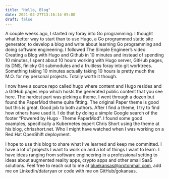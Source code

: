 ```yaml
---
title: "Hello, Blog"
date: 2021-04-27T13:16:14-05:00
draft: false
---
```


A couple weeks ago, I started my foray into Go programming. I thought what better way to start than to use Hugo, a Go programmed static site generator, to develop a blog and write about learning Go programming and doing software engineering. I followed The Simple Engineer’s video Creating a Blog with Hugo and Github in 10 minutes and instead of spending 10 minutes, I spent about 10 hours working with Hugo server, GitHub pages, its DNS, finicky Git submodules and a fruitless foray into git worktrees. Something taking 10 minutes actually taking 10 hours is pretty much the M.O. for my personal projects. Totally worth it though. 

I now have a source repo called hugo where content and Hugo resides and a GitHub pages repo which hosts the generated public content that you see here. The hardest part was picking a theme. I went through a dozen but found the PaperMod theme quite fitting. The original Paper theme is good but this is great. Good job to both authors. After I find a theme, I try to find how others have used it. I do that by doing a simple Google search of the footer “Powered by Hugo · Theme PaperMod”. I found some good examples, specifically a Kubernetes expert Chris Short using the theme at his blog, chrisshort.net. Who I might have watched when I was working on a Red Hat OpenShift deployment. 

I hope to use this blog to share what I’ve learned and keep me committed. I have a lot of projects I want to work on and a lot of things I want to learn. I have ideas ranging from software engineering in a professional setting to ideas about augmented reality apps, crypto apps and other small SaaS solutions. Feel free to reach out to me at bluekansas@protonmail.com, add me on LinkedIn/dataryan or code with me on GitHub/gokansas.

